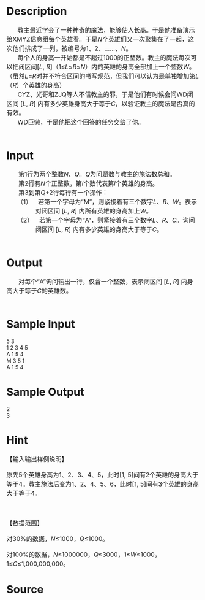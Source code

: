 
# Description

<div class="content"><div style="text-indent: 21.75pt"><span style="font-size: medium">教主最近学会了一种神奇的魔法，能够使人长高。于是他准备演示给XMYZ信息组每个英雄看。于是<i>N</i>个英雄们又一次聚集在了一起，这次他们排成了一列，被编号为1、2、……、<i>N</i>。</span></div>
<div style="text-indent: 21.75pt"><span style="font-size: medium">每个人的身高一开始都是不超过1000的正整数。教主的魔法每次可以把闭区间[<i>L</i>, <i>R</i>]（1≤<i>L</i>≤<i>R</i>≤<i>N</i>）内的英雄的身高全部加上一个整数<i>W</i>。（虽然<i>L</i>=<i>R</i>时并不符合区间的书写规范，但我们可以认为是单独增加第<i>L</i>（<i>R</i>）个英雄的身高）</span></div>
<div style="text-indent: 21.75pt"><span style="font-size: medium">CYZ、光哥和ZJQ等人不信教主的邪，于是他们有时候会问WD闭区间 [<i>L</i>, <i>R</i>] 内有多少英雄身高大于等于<i>C</i>，以验证教主的魔法是否真的有效。</span></div>
<div style="text-indent: 21.75pt"><span style="font-size: medium">WD巨懒，于是他把这个回答的任务交给了你。</span></div>
<div><span style="font-size: medium"> </span></div></div>

# Input

<div class="content"><div><span style="font-size: medium">       第1行为两个整数<i>N</i>、<i>Q</i>。<i>Q</i>为问题数与教主的施法数总和。</span></div>
<div><span style="font-size: medium">       第2行有<i>N</i>个正整数，第<i>i</i>个数代表第<i>i</i>个英雄的身高。</span></div>
<div><span style="font-size: medium">       第3到第<i>Q</i>+2行每行有一个操作：</span></div>
<div style="margin: 0cm 0cm 0pt 57pt; text-indent: -36pt"><span style="font-size: medium">（1）<span style="font: 7pt &#39;Times New Roman&#39;">       </span>若第一个字母为“M”，则紧接着有三个数字<i>L</i>、<i>R</i>、<i>W</i>。表示对闭区间 [<i>L</i>, <i>R</i>] 内所有英雄的身高加上<i>W</i>。</span></div>
<div style="margin: 0cm 0cm 0pt 57pt; text-indent: -36pt"><span style="font-size: medium">（2）<span style="font: 7pt &#39;Times New Roman&#39;">       </span>若第一个字母为“A”，则紧接着有三个数字<i>L</i>、<i>R</i>、<i>C</i>。询问闭区间 [<i>L</i>, <i>R</i>] 内有多少英雄的身高大于等于<i>C</i>。</span></div>
<div><span style="font-size: medium"> </span></div></div>

# Output

<div class="content"><div><span style="font-size: medium">       对每个“A”询问输出一行，仅含一个整数，表示闭区间 [<i>L</i>, <i>R</i>] 内身高大于等于<i>C</i>的英雄数。</span></div>
<div><span style="font-size: medium"> </span></div></div>

# Sample Input

<div class="content"><span class="sampledata">5 3<br/>
1 2 3 4 5<br/>
A 1 5 4<br/>
M 3 5 1<br/>
A 1 5 4<br/>
</span></div>

# Sample Output

<div class="content"><span class="sampledata">2<br/>
3<br/>
</span></div>

# Hint

<div class="content"><p></p><div><span style="font-size: medium">【输入输出样例说明】</span></div><br/>
<div><span style="font-size: medium">原先5个英雄身高为1、2、3、4、5，此时[1, 5]间有2个英雄的身高大于等于4。教主施法后变为1、2、4、5、6，此时[1, 5]间有3个英雄的身高大于等于4。</span></div><br/>
<div><span style="font-size: medium"> </span></div><br/>
<div><span style="font-size: medium">【数据范围】</span></div><br/>
<div><span style="font-size: medium">对30%的数据，<i>N</i>≤1000，<i>Q</i>≤1000。</span></div><br/>
<div><span style="font-size: medium">对100%的数据，<i>N</i>≤1000000，<i>Q</i>≤3000，1≤<i>W</i>≤1000，1≤<i>C</i>≤1,000,000,000。</span></div><p></p></div>

# Source

<div class="content"><p><a href="problemset.php?search="></a></p></div>

